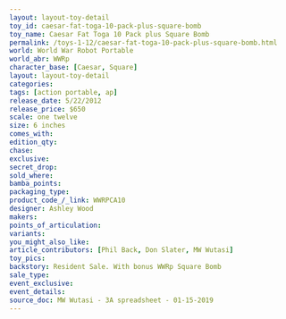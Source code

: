 ```yaml
---
layout: layout-toy-detail 
toy_id: caesar-fat-toga-10-pack-plus-square-bomb
toy_name: Caesar Fat Toga 10 Pack plus Square Bomb
permalink: /toys-1-12/caesar-fat-toga-10-pack-plus-square-bomb.html
world: World War Robot Portable
world_abr: WWRp
character_base: [Caesar, Square]
layout: layout-toy-detail
categories: 
tags: [action portable, ap] 
release_date: 5/22/2012
release_price: $650 
scale: one twelve
size: 6 inches
comes_with: 
edition_qty: 
chase: 
exclusive: 
secret_drop: 
sold_where: 
bamba_points: 
packaging_type: 
product_code_/_link: WWRPCA10
designer: Ashley Wood
makers: 
points_of_articulation: 
variants: 
you_might_also_like: 
article_contributors: [Phil Back, Don Slater, MW Wutasi]
toy_pics: 
backstory: Resident Sale. With bonus WWRp Square Bomb
sale_type: 
event_exclusive: 
event_details: 
source_doc: MW Wutasi - 3A spreadsheet - 01-15-2019
---
```

